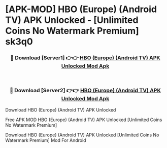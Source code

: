 # [APK-MOD] HBO (Europe) (Android TV) APK Unlocked - [Unlimited Coins No Watermark Premium] sk3q0



<div align="center">
<h3>🔴 Download [Server1] 👉👉 <a href="https://momento.my/?title=HBO_(Europe)_(Android_TV)_APK_Unlocked">HBO (Europe) (Android TV) APK Unlocked Mod Apk</a></h3><br>

<h3>🔴 Download [Server2] 👉👉 <a href="https://momento.my/?title=HBO_(Europe)_(Android_TV)_APK_Unlocked">HBO (Europe) (Android TV) APK Unlocked Mod Apk</a></h3>
</div>



Download HBO (Europe) (Android TV) APK Unlocked 

Free APK MOD HBO (Europe) (Android TV) APK Unlocked [Unlimited Coins No Watermark Premium]

Download HBO (Europe) (Android TV) APK Unlocked [Unlimited Coins No Watermark Premium] Mod For Android

